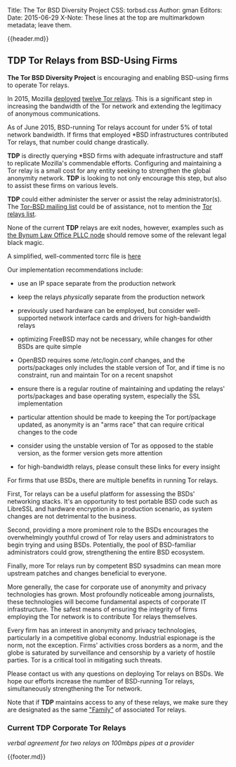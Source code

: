 Title: The Tor BSD Diversity Project
CSS: torbsd.css
Author: gman
Editors:
Date: 2015-06-29
X-Note: These lines at the top are multimarkdown metadata; leave them.

{{header.md}}

## TDP Tor Relays from BSD-Using Firms ##


__The Tor BSD Diversity Project__ is encouraging and enabling BSD-using firms to operate Tor relays.

In 2015, Mozilla [deployed](https://blog.mozilla.org/it/2015/01/28/deploying-tor-relays/) [twelve Tor relays](https://globe.torproject.org/#/search/query=mozilla). This is a significant step in increasing the bandwidth of the Tor network and extending the legitimacy of anonymous communications.

As of June 2015, BSD-running Tor relays account for under 5% of total network bandwidth. If firms that employed *BSD infrastructures contributed Tor relays, that number could change drastically.

__TDP__ is directly querying *BSD firms with adequate infrastructure and staff to replicate Mozilla's commendable efforts. Configuring and maintaining a Tor relay is a small cost for any entity seeking to strengthen the global anonymity network. __TDP__ is looking to not only encourage this step, but also to assist these firms on various levels.

__TDP__ could either administer the server or assist the relay administrator(s). The [Tor-BSD mailing list](http://lists.nycbug.org/mailman/listinfo/tor-bsd) could be of assistance, not to mention the [Tor relays list](https://lists.torproject.org/cgi-bin/mailman/listinfo/tor-relays).

None of the current __TDP__ relays are exit nodes, however, examples such as [the Bynum Law Office PLLC node](http://tor-exit.bynumlaw.net/) should remove some of the relevant legal black magic.

A simplified, well-commented torrc file is [here](torrc.txt)

Our implementation recommendations include:

* use an IP space separate from the production network

* keep the relays *physically* separate from the production network

* previously used hardware can be employed, but consider well-supported network interface cards and drivers for high-bandwidth relays

* optimizing FreeBSD may not be necessary, while changes for other BSDs are quite simple

* OpenBSD requires some /etc/login.conf changes, and the ports/packages only includes the stable version of Tor, and if time is no constraint, run and maintain Tor on a recent snapshot

* ensure there is a regular routine of maintaining and updating the relays' ports/packages and base operating system, especially the SSL implementation

* particular attention should be made to keeping the Tor port/package updated, as anonymity is an "arms race" that can require critical changes to the code

* consider using the unstable version of Tor as opposed to the stable version, as the former version gets more attention

* for high-bandwidth relays, please consult these links for every insight

For firms that use BSDs, there are multiple benefits in running Tor relays.

First, Tor relays can be a useful platform for assessing the BSDs' networking stacks. It's an opportunity to test portable BSD code such as LibreSSL and hardware encryption in a production scenario, as system changes are not detrimental to the business.

Second, providing a more prominent role to the BSDs encourages the overwhelmingly youthful crowd of Tor relay users and administrators to begin trying and using BSDs. Potentially, the pool of BSD-familiar administrators could grow, strengthening the entire BSD ecosystem.

Finally, more Tor relays run by competent BSD sysadmins can mean more upstream patches and changes beneficial to everyone.

More generally, the case for corporate use of anonymity and privacy technologies has grown. Most profoundly noticeable among journalists, these technologies will become fundamental aspects of corporate IT infrastructure. The safest means of ensuring the integrity of firms employing the Tor network is to contribute Tor relays themselves.

Every firm has an interest in anonymity and privacy technologies, particularly in a competitive global economy. Industrial espionage is the norm, not the exception. Firms' activities cross borders as a norm, and the globe is saturated by surveillance and censorship by a variety of hostile parties. Tor is a critical tool in mitigating such threats.

Please contact us with any questions on deploying Tor relays on BSDs. We hope our efforts increase the number of BSD-running Tor relays, simultaneously strengthening the Tor network.

Note that if __TDP__ maintains access to any of these relays, we make sure they are designated as the same ["Family"](https://www.torproject.org/docs/tor-manual.html.en#NodeFamily) of associated Tor relays.

### Current TDP Corporate Tor Relays ###

*verbal agreement for two relays on 100mbps pipes at a provider*

{{footer.md}}
